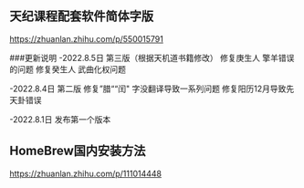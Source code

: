 ## 天纪课程配套软件简体字版

https://zhuanlan.zhihu.com/p/550015791

###更新说明
-2022.8.5日 第三版（根据天机道书籍修改）
修复庚生人 擎羊错误的问题
修复癸生人 武曲化权问题


-2022.8.4日 第二版
修复”腊““闰" 字没翻译导致一系列问题
修复阳历12月导致先天卦错误

-2022.8.1日
发布第一个版本


## HomeBrew国内安装方法

https://zhuanlan.zhihu.com/p/111014448
